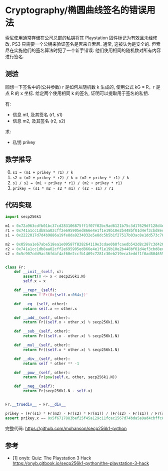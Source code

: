 # Cryptography/椭圆曲线签名的错误用法

索尼使用通常存储在公司总部的私钥将其 Playstation 固件标记为有效且未经修改. PS3 只需要一个公钥来验证签名是否来自索尼. 通常, 这被认为是安全的. 但索尼在实施他们的签名算法时犯了一个新手错误: 他们使用相同的随机数对所有内容进行签名.

## 测验

回想一下签名中的(公共参数) r 是如何从随机数 k 生成的, 使用公式 kG = R，r 是点 R 的 x 坐标. 给定两个使用相同 k 的签名, 证明可以提取用于签名的私钥.

有:

- 信息 m1, 及其签名 (r1, s1)
- 信息 m2, 及其签名 (r2, s2)

求:

- 私钥 prikey

## 数学推导

0. `s1 = (m1 + prikey * r1) / k`
0. `s2 = (m2 + prikey * r2) / k = (m2 + prikey * r1) / k`
0. `s1 / s2 = (m1 + prikey * r1) / (m2 + prikey * r1)`
0. `prikey = (s1 * m2 - s2 * m1) / (s2 - s1) / r1`

## 代码实现

```py
import secp256k1

m1 = 0x72a963cdfb01bc37cd283106875ff1f07f02bc9ad6121b75c3d17629df128d4e
r1 = 0x741a1cc1db8aa02cff2e695905ed866e4e1f1e19b10e2b448bf01d4ef3cbd8ed
s1 = 0x2222017d7d4b9886a19fe8da9234032e5e8dc5b5b1f27517b03ac8e1dd573c78

m2 = 0x059aa1e67abe518ea1e09587f828264119e3cdae0b8fcaedb542d8c287c3d420
r2 = 0x741a1cc1db8aa02cff2e695905ed866e4e1f1e19b10e2b448bf01d4ef3cbd8ed
s2 = 0x5c907cdd9ac36fdaf4af60e2ccfb1469c7281c30eb219eca3eddf1f0ad804655


class Fr:
    def __init__(self, x):
        assert(0 <= x < secp256k1.N)
        self.x = x

    def __repr__(self):
        return f'Fr(0x{self.x:064x})'

    def __eq__(self, other):
        return self.x == other.x

    def __add__(self, other):
        return Fr((self.x + other.x) % secp256k1.N)

    def __sub__(self, other):
        return Fr((self.x - other.x) % secp256k1.N)

    def __mul__(self, other):
        return Fr((self.x * other.x) % secp256k1.N)

    def __div__(self, other):
        return self * other ** -1

    def __pow__(self, other):
        return Fr(pow(self.x, other, secp256k1.N))

    def __neg__(self):
        return Fr(secp256k1.N - self.x)


Fr.__truediv__ = Fr.__div__

prikey = (Fr(s1) * Fr(m2) - Fr(s2) * Fr(m1)) / (Fr(s2) - Fr(s1)) / Fr(r1)
assert prikey.x == 0x5f6717883bef25f45a129c11fcac1567d74bda5a9ad4cbffc8203c0da2a1473c
```

完整代码: <https://github.com/mohanson/secp256k1-python>

## 参考

- [1] onyb: Quiz: The Playstation 3 Hack <https://onyb.gitbook.io/secp256k1-python/the-playstation-3-hack>
